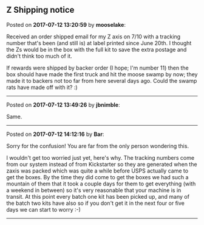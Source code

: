 ## Z Shipping notice
Posted on **2017-07-12 13:20:59** by **mooselake**:

Received an order shipped email for my Z axis on 7/10 with a tracking number that's been (and still is) at label printed since June 20th.   I thought the Zs would be in the box with the full kit to save the extra postage and didn't think too much of it.



If rewards were shipped by backer order (I hope; I'm number 11) then the box should have made the first truck and hit the moose swamp by now;  they made it to backers not too far from here several days ago.  Could the swamp rats have made off with it? :)

---

Posted on **2017-07-12 13:49:26** by **jbnimble**:

Same.

---

Posted on **2017-07-12 14:12:16** by **Bar**:

Sorry for the confusion! You are far from the only person wondering this.



I wouldn't get too worried just yet, here's why. The tracking numbers come from our system instead of from Kickstarter so they are generated when the zaxis was packed which was quite a while before USPS actually came to get the boxes. By the time they did come to get the boxes we had such a mountain of them that it took a couple days for them to get everything (with a weekend in between) so it's very reasonable that your machine is in transit. At this point every batch one kit has been picked up, and many of the batch two kits have also so if you don't get it in the next four or five days we can start to worry :-)

---

